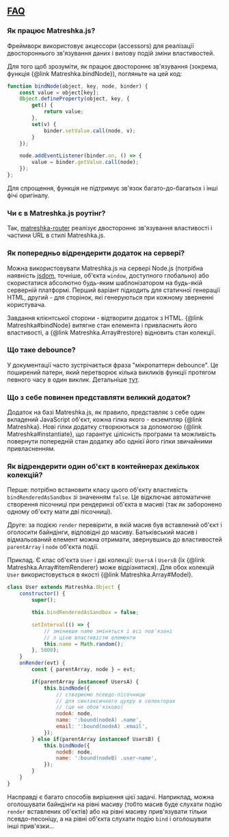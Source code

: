 ## [FAQ](#!faq)

### Як працює Matreshka.js?

Фреймворк використовує акцессори (accessors) для реалізації двостороннього зв'язування даних і вилову подій зміни властивостей.

Для того щоб зрозуміти, як працює двостороннє зв'язування (зокрема, функція {@link Matreshka.bindNode}), погляньте на цей код:
```js
function bindNode(object, key, node, binder) {
    const value = object[key];
    Object.defineProperty(object, key, {
        get() {
            return value;
        },
        set(v) {
            binder.setValue.call(node, v);
        }
    });

    node.addEventListener(binder.on, () => {
        value = binder.getValue.call(node);
    });
};
```
Для спрощення, функція не підтримує зв'язок багато-до-багатьох і інші фічі оригіналу.


### Чи є в Matreshka.js роутінг?

Так, [matreshka-router](https://github.com/matreshkajs/matreshka-router) реалізує двостороннє зв'язування властивості і частини URL в стилі Matreshka.js.


### Як попередньо відрендерити додаток на сервері?

Можна використовувати Matreshka.js на сервері Node.js (потрібна наявність [jsdom](https://github.com/tmpvar/jsdom), точніше, об'єкта ``window``, доступного глобально) або скористатися абсолютно будь-яким шаблонізатором на будь-якій серверній платформі. Перший варіант підходить для статичної генерації HTML, другий - для сторінок, які генеруються при кожному зверненні користувача.

Завдання клієнтської сторони - відтворити додаток з HTML. {@link Matreshka#bindNode} витягне стан елемента і привласнить його властивості, а {@link Matreshka.Array#restore} відновить стан колекції.


### Що таке debounce?

У документації часто зустрічається фраза "мікропаттерн debounce". Це поширений патерн, який перетворює кілька викликів функції протягом певного часу в один виклик. Детальніше [тут](https://davidwalsh.name/javascript-debounce-function).


### Що з себе повинен представляти великий додаток?

Додаток на базі Matreshka.js, як правило, представляє з себе один вкладений JavaScript об'єкт, кожна гілка якого - екземпляр {@link Matreshka}. Нові гілки додатку створюються за допомогою {@link Matreshka#instantiate}, що гарантує цілісність програми та можливість повернути попередній стан додатку або однієї його гілки звичайними привласненням.


### Як відрендерити один об'єкт в контейнерах декількох колекцій?

Перше: потрібно встановити класу цього об'єкту властивість ``bindRenderedAsSandbox`` зі значенням ``false``. Це відключає автоматичне створення пісочниці при рендеринзі об'єкта в масиві (так як заборонено одному об'єкту мати дві пісочниці).

Друге: за подією ``render`` перевірити, в якій масив був вставлений об'єкт і оголосити байндінги, відповідні до масиву. Батьківський масив і відмальований елемент можна отримати, звернувшись до властивостей ``parentArray`` і ``node`` об'єкта події.

Приклад. Є клас об'єкта ``User`` і дві колекції: ``UsersA`` і ``UsersB`` (їх {@link Matreshka.Array#itemRenderer} може відрізнятися). Для обох колекцій ``User`` використовується в якості {@link Matreshka.Array#Model}.

```js
class User extends Matreshka.Object {
	constructor() {
		super();

		this.bindRenderedAsSandbox = false;

		setInterval(() => {
			// змінивши name зміняться і всі пов'язані
			// з цією властивістю елементи
			this.name = Math.random();
		}, 5000);
	}
	onRender(evt) {
		const { parentArray, node } = evt;

		if(parentArray instanceof UsersA) {
			this.bindNode({
				// створюємо псевдо-пісочницю
				// для синтаксичного цукру в селекторах
				// (це не обов'язково)
				nodeA: node,
				name: ':bound(nodeA) .name',
				email: ':bound(nodeA) .email',
			});
		} else if(parentArray instanceof UsersB) {
			this.bindNode({
				nodeB: node,
				name: ':bound(nodeB) .user-name',
			});
		}
	}
}
```

Насправді є багато способів вирішення цієї задачі. Наприклад, можна оголошувати байндінги на рівні масиву (тобто масив буде слухати подію ``render`` вставлених об'єктів) або на рівні масиву прив'язувати тільки псевдо-песоніцу, а на рівні об'єкта слухати подію ``bind`` і оголошувати інші прив'язки...
